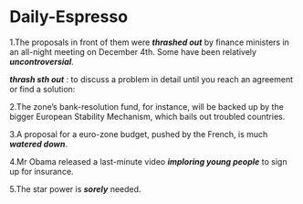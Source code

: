# Daily-Espresso
1.The proposals in front of them were ***thrashed out*** by finance ministers in an all-night meeting on December 4th. Some have been relatively ***uncontroversial***.   

***thrash sth out*** : 
to discuss a problem in detail until you reach an agreement or find a solution:

2.The zone’s bank-resolution fund, for instance, will be backed up by the bigger European Stability Mechanism, which bails out troubled countries.

3.A proposal for a euro-zone budget, pushed by the French, is much ***watered down***.

4.Mr Obama released a last-minute video ***imploring young people*** to sign up for insurance. 

 5.The star power is ***sorely*** needed.
